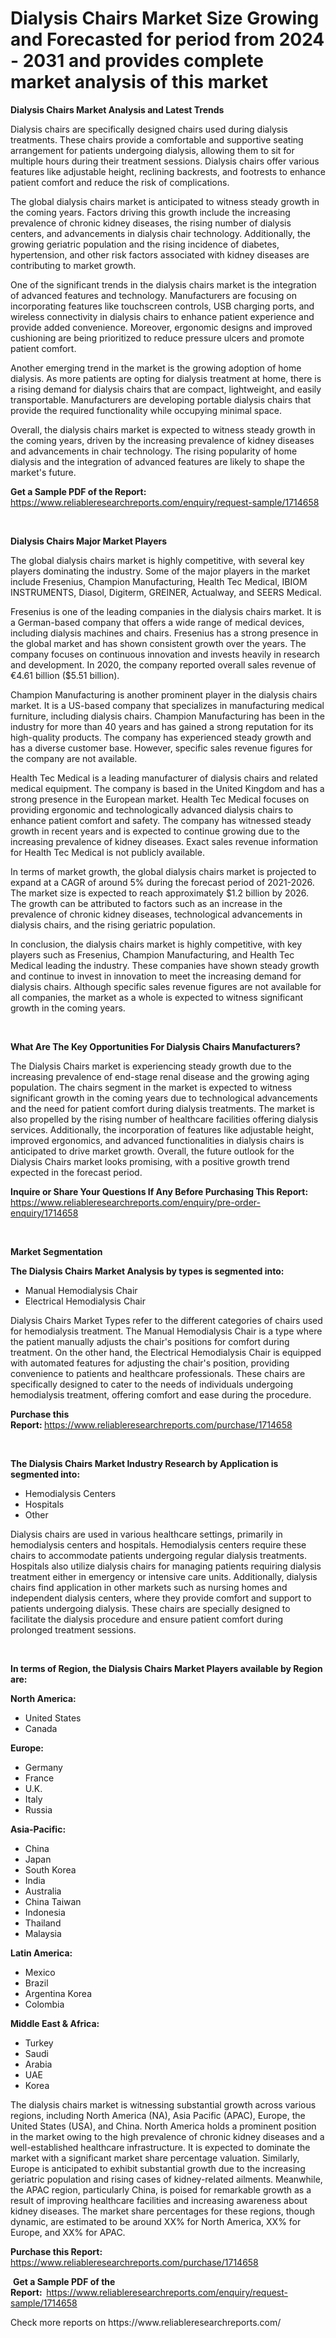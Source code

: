 <p><h1>Dialysis Chairs Market Size Growing and Forecasted for period from 2024 - 2031 and provides complete market analysis of this market</h1></p><p><strong>Dialysis Chairs Market Analysis and Latest Trends</strong></p>
<p><p>Dialysis chairs are specifically designed chairs used during dialysis treatments. These chairs provide a comfortable and supportive seating arrangement for patients undergoing dialysis, allowing them to sit for multiple hours during their treatment sessions. Dialysis chairs offer various features like adjustable height, reclining backrests, and footrests to enhance patient comfort and reduce the risk of complications.</p><p>The global dialysis chairs market is anticipated to witness steady growth in the coming years. Factors driving this growth include the increasing prevalence of chronic kidney diseases, the rising number of dialysis centers, and advancements in dialysis chair technology. Additionally, the growing geriatric population and the rising incidence of diabetes, hypertension, and other risk factors associated with kidney diseases are contributing to market growth.</p><p>One of the significant trends in the dialysis chairs market is the integration of advanced features and technology. Manufacturers are focusing on incorporating features like touchscreen controls, USB charging ports, and wireless connectivity in dialysis chairs to enhance patient experience and provide added convenience. Moreover, ergonomic designs and improved cushioning are being prioritized to reduce pressure ulcers and promote patient comfort.</p><p>Another emerging trend in the market is the growing adoption of home dialysis. As more patients are opting for dialysis treatment at home, there is a rising demand for dialysis chairs that are compact, lightweight, and easily transportable. Manufacturers are developing portable dialysis chairs that provide the required functionality while occupying minimal space.</p><p>Overall, the dialysis chairs market is expected to witness steady growth in the coming years, driven by the increasing prevalence of kidney diseases and advancements in chair technology. The rising popularity of home dialysis and the integration of advanced features are likely to shape the market's future.</p></p>
<p><strong>Get a Sample PDF of the Report:&nbsp;</strong> <a href="https://www.reliableresearchreports.com/enquiry/request-sample/1714658">https://www.reliableresearchreports.com/enquiry/request-sample/1714658</a></p>
<p>&nbsp;</p>
<p><strong>Dialysis Chairs Major Market Players</strong></p>
<p><p>The global dialysis chairs market is highly competitive, with several key players dominating the industry. Some of the major players in the market include Fresenius, Champion Manufacturing, Health Tec Medical, IBIOM INSTRUMENTS, Diasol, Digiterm, GREINER, Actualway, and SEERS Medical.</p><p>Fresenius is one of the leading companies in the dialysis chairs market. It is a German-based company that offers a wide range of medical devices, including dialysis machines and chairs. Fresenius has a strong presence in the global market and has shown consistent growth over the years. The company focuses on continuous innovation and invests heavily in research and development. In 2020, the company reported overall sales revenue of €4.61 billion ($5.51 billion).</p><p>Champion Manufacturing is another prominent player in the dialysis chairs market. It is a US-based company that specializes in manufacturing medical furniture, including dialysis chairs. Champion Manufacturing has been in the industry for more than 40 years and has gained a strong reputation for its high-quality products. The company has experienced steady growth and has a diverse customer base. However, specific sales revenue figures for the company are not available.</p><p>Health Tec Medical is a leading manufacturer of dialysis chairs and related medical equipment. The company is based in the United Kingdom and has a strong presence in the European market. Health Tec Medical focuses on providing ergonomic and technologically advanced dialysis chairs to enhance patient comfort and safety. The company has witnessed steady growth in recent years and is expected to continue growing due to the increasing prevalence of kidney diseases. Exact sales revenue information for Health Tec Medical is not publicly available.</p><p>In terms of market growth, the global dialysis chairs market is projected to expand at a CAGR of around 5% during the forecast period of 2021-2026. The market size is expected to reach approximately $1.2 billion by 2026. The growth can be attributed to factors such as an increase in the prevalence of chronic kidney diseases, technological advancements in dialysis chairs, and the rising geriatric population.</p><p>In conclusion, the dialysis chairs market is highly competitive, with key players such as Fresenius, Champion Manufacturing, and Health Tec Medical leading the industry. These companies have shown steady growth and continue to invest in innovation to meet the increasing demand for dialysis chairs. Although specific sales revenue figures are not available for all companies, the market as a whole is expected to witness significant growth in the coming years.</p></p>
<p>&nbsp;</p>
<p><strong>What Are The Key Opportunities For Dialysis Chairs Manufacturers?</strong></p>
<p><p>The Dialysis Chairs market is experiencing steady growth due to the increasing prevalence of end-stage renal disease and the growing aging population. The chairs segment in the market is expected to witness significant growth in the coming years due to technological advancements and the need for patient comfort during dialysis treatments. The market is also propelled by the rising number of healthcare facilities offering dialysis services. Additionally, the incorporation of features like adjustable height, improved ergonomics, and advanced functionalities in dialysis chairs is anticipated to drive market growth. Overall, the future outlook for the Dialysis Chairs market looks promising, with a positive growth trend expected in the forecast period.</p></p>
<p><strong>Inquire or Share Your Questions If Any Before Purchasing This Report:</strong> <a href="https://www.reliableresearchreports.com/enquiry/pre-order-enquiry/1714658">https://www.reliableresearchreports.com/enquiry/pre-order-enquiry/1714658</a></p>
<p>&nbsp;</p>
<p><strong>Market Segmentation</strong></p>
<p><strong>The Dialysis Chairs Market Analysis by types is segmented into:</strong></p>
<p><ul><li>Manual Hemodialysis Chair</li><li>Electrical Hemodialysis Chair</li></ul></p>
<p><p>Dialysis Chairs Market Types refer to the different categories of chairs used for hemodialysis treatment. The Manual Hemodialysis Chair is a type where the patient manually adjusts the chair's positions for comfort during treatment. On the other hand, the Electrical Hemodialysis Chair is equipped with automated features for adjusting the chair's position, providing convenience to patients and healthcare professionals. These chairs are specifically designed to cater to the needs of individuals undergoing hemodialysis treatment, offering comfort and ease during the procedure.</p></p>
<p><strong>Purchase this Report:&nbsp;</strong><a href="https://www.reliableresearchreports.com/purchase/1714658">https://www.reliableresearchreports.com/purchase/1714658</a></p>
<p>&nbsp;</p>
<p><strong>The Dialysis Chairs Market Industry Research by Application is segmented into:</strong></p>
<p><ul><li>Hemodialysis Centers</li><li>Hospitals</li><li>Other</li></ul></p>
<p><p>Dialysis chairs are used in various healthcare settings, primarily in hemodialysis centers and hospitals. Hemodialysis centers require these chairs to accommodate patients undergoing regular dialysis treatments. Hospitals also utilize dialysis chairs for managing patients requiring dialysis treatment either in emergency or intensive care units. Additionally, dialysis chairs find application in other markets such as nursing homes and independent dialysis centers, where they provide comfort and support to patients undergoing dialysis. These chairs are specially designed to facilitate the dialysis procedure and ensure patient comfort during prolonged treatment sessions.</p></p>
<p>&nbsp;</p>
<p><strong>In terms of Region, the Dialysis Chairs Market Players available by Region are:</strong></p>
<p>
    <p> <strong> North America: </strong>
        <ul>
            <li>United States</li>
            <li>Canada</li>
        </ul>
        </p> 
    <p> <strong> Europe: </strong>
        <ul>
            <li>Germany</li>
            <li>France</li>
            <li>U.K.</li>
            <li>Italy</li>
            <li>Russia</li>
        </ul>
        </p> 
    <p> <strong> Asia-Pacific: </strong>
        <ul>
            <li>China</li>
            <li>Japan</li>
            <li>South Korea</li>
            <li>India</li>
            <li>Australia</li>
            <li>China Taiwan</li>
            <li>Indonesia</li>
            <li>Thailand</li>
            <li>Malaysia</li>
        </ul>
        </p> 
    <p> <strong> Latin America: </strong>
        <ul>
            <li>Mexico</li>
            <li>Brazil</li>
            <li>Argentina Korea</li>
            <li>Colombia</li>
        </ul>
        </p> 
    <p> <strong> Middle East & Africa: </strong>
        <ul>
            <li>Turkey</li>
            <li>Saudi</li>
            <li>Arabia</li>
            <li>UAE</li>
            <li>Korea</li>
        </ul>
    </p>
    </p>
<p><p>The dialysis chairs market is witnessing substantial growth across various regions, including North America (NA), Asia Pacific (APAC), Europe, the United States (USA), and China. North America holds a prominent position in the market owing to the high prevalence of chronic kidney diseases and a well-established healthcare infrastructure. It is expected to dominate the market with a significant market share percentage valuation. Similarly, Europe is anticipated to exhibit substantial growth due to the increasing geriatric population and rising cases of kidney-related ailments. Meanwhile, the APAC region, particularly China, is poised for remarkable growth as a result of improving healthcare facilities and increasing awareness about kidney diseases. The market share percentages for these regions, though dynamic, are estimated to be around XX% for North America, XX% for Europe, and XX% for APAC.</p></p>
<p><strong>Purchase this Report: </strong><a href="https://www.reliableresearchreports.com/purchase/1714658">https://www.reliableresearchreports.com/purchase/1714658</a></p>
<p>&nbsp;<strong>Get a Sample PDF of the Report:&nbsp;&nbsp;</strong><a href="https://www.reliableresearchreports.com/enquiry/request-sample/1714658">https://www.reliableresearchreports.com/enquiry/request-sample/1714658</a></p>
<p><strong></strong></p>
<p>Check more reports on https://www.reliableresearchreports.com/</p>